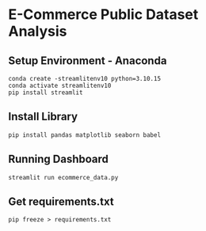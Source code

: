 # E-Commerce Public Dataset Analysis

## Setup Environment - Anaconda

```
conda create -streamlitenv10 python=3.10.15
conda activate streamlitenv10
pip install streamlit
```

## Install Library

```
pip install pandas matplotlib seaborn babel
```

## Running Dashboard
```
streamlit run ecommerce_data.py
```

## Get requirements.txt
```
pip freeze > requirements.txt
```
